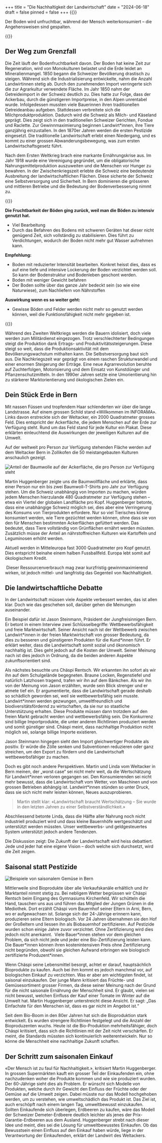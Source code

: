 +++
title = "Die Nachhaltigkeit der Landwirtschaft"
date = "2024-06-18"
draft = false
pinned = false
+++
{{<lead>}}

Der Boden wird unfruchtbar, während der Mensch weiterkonsumiert – die Angehensweisen sind gespalten.  

{{</lead>}}

## Der Weg zum Grenzfall 

Die Zeit läuft der Bodenfruchtbarkeit davon. Der Boden hat keine Zeit zur Regeneration, wird von Monokulturen belastet und die Erde leidet an Mineralienmangel. 1850 begann die Schweizer Bevölkerung drastisch zu steigen. Während sich die Industrialisierung entwickelte, nahm die Anzahl Landwirtinnen stetig ab. Durch den zunehmenden Import verringerte sich die zur Agrarkultur verwendete Fläche. Im Jahr 1850 nahm der Getreideimport in der Schweiz deutlich zu. Dies hatte zur Folge, dass der Ackerbau, durch die günstigeren Importpreise, in den Alpen unrentabel wurde. Infolgedessen mussten viele Bauerinnen ihren traditionellen Getreideanbau aufgeben. Stattdessen verbreitete sich die Milchproduktproduktion. Dadurch wird die Schweiz als Milch- und Käseland geprägt. Dies zeigt sich in den traditionellen Schweizer Gerichten, Fondue und Raclette. Zur Gewinnmaximierung beginnen Landwirt*innen, ihre Tiere ganzjährig einzustallen. In den 1870er Jahren werden die ersten Pestizide eingesetzt. Die traditionelle Landwirtschaft erlebt einen Niedergang, und es kommt zu einer grossen Abwanderungsbewegung, was zum ersten Landwirtschaftsgesetz führt. 

Nach dem Ersten Weltkrieg brach eine markante Ernährungskrise aus. Im Jahr 1918 wurde eine Vereinigung gegründet, um die obligatorische Nahrungsmittelproduktion auszuweiten und die Menschen vor Hunger zu bewahren. In der Zwischenkriegszeit erlebte die Schweiz eine bedeutende Ausbreitung der landwirtschaftlichen Flächen. Diese sicherte der Schweiz eine Selbstversorgung und Sicherheit. In Bern dominieren die grösseren und mittleren Betriebe und die Bedeutung der Bodenverbesserung nimmt zu. 

{{<box>}}

**Die Fruchtbarkeit der Böden ging zurück, weil man die Böden zu intensiv genutzt hat.** 

* Viel Bearbeitung 
* Durch das Befahren des Bodens mit schweren Geräten hat dieser nicht genügend Zeit, sich vollständig zu stabilisieren. Dies führt zu Verdichtungen, wodurch der Boden nicht mehr gut Wasser aufnehmen kann.

**Empfehlung:** 

* Boden mit reduzierter Intensität bearbeiten. Konkret heisst dies, dass es auf eine tiefe und intensive Lockerung der Boden verzichtet werden soll. So kann der Bodenstruktur und Bodenleben geschont werden.
* Boden mit weniger Gewicht befahren 
* Der Boden sollte über das ganze Jahr bedeckt sein (so wie eine Naturwiese), zum Nachliefern von Nährstoffen 

**Auswirkung wenn es so weiter geht:** 

* Gewisse Böden und Felder werden nicht mehr so genutzt werden können, weil die Funktionsfähigkeit nicht mehr gegeben ist.

{{</box>}}

Während des Zweiten Weltkriegs werden die Bauern idolisiert, doch viele werden zum Militärdienst eingezogen. Trotz verschlechterter Bedingungen steigt die Produktion dank Ertrags- und Produktivitätssteigerungen. Diese steigt so weit, dass die Produktionsaktivität mit dem Bevölkerungswachstum mithalten kann. Die Selbstversorgung baut sich aus. Die Nachkriegszeit war geprägt von einem raschen Strukturwandel und einer enormen Steigerung der Erträge. Eine neue Agrarrevolution beruhte auf Zuchterfolgen, Motorisierung und dem Einsatz von Kunstdünger und Pflanzenschutzmitteln. In den 1990er Jahren setzte eine Umorientierung hin zu stärkerer Marktorientierung und ökologischen Zielen ein. 

## Dein Stück Erde in Bern 

Mit nassen Füssen und tropfendem Haar schlenderten wir über die lange Landstrasse. Auf einem grossen Schild stand «Willkommen im INFORAMA». Links davon erstreckte sich der Weltacker, ein 2000 Quadratmeter grosses Feld. Dies entspricht der Ackerfläche, die jedem Menschen auf der Erde zur Verfügung steht. Rund um das Feld stand für jede Kultur ein Plakat. Diese erklärten einleuchtend die Auswirkungen der jeweiligen Kulturen auf die Umwelt. 

Auf der weltweit pro Person zur Verfügung stehenden Fläche werden auf dem Weltacker Bern in Zollikofen die 50 meistangebauten Kulturen anschaulich gezeigt. 

![](reportage-7.jpg "Anteil der Baumwolle auf der Ackerfläche, die pro Person zur Verfügung steht")

Martin Huggenberger zeigte uns die Baumwollfläche und erklärte, dass einer Person nur ein bis zwei Baumwoll-T-Shirts pro Jahr zur Verfügung stehen. Um die Schweiz unabhängig von Importen zu machen, würden jedem Menschen hierzulande 480 Quadratmeter zur Verfügung stehen – etwa ein Viertel der globalen Landfläche pro Kopf. Huggenberger betonte, dass eine unabhängige Schweiz möglich sei, dies aber eine Verringerung des Konsums von Tierprodukten erfordere. Nur so viel Tierisches könne konsumiert werden, wie Tiere gezüchtet werden können, ohne dass sie von den für Menschen bestimmten Ackerflächen gefüttert werden. Das bedeutet, dass Tiere vollständig von Grünflächen ernährt werden müssten. Zusätzlich müsse der Anteil an nährstoffreichen Kulturen wie Kartoffeln und Leguminosen erhöht werden. 

Aktuell werden in Mitteleuropa fast 3000 Quadratmeter pro Kopf genutzt. Dies entspricht beinahe einem halben Fussballfeld. Europa lebt somit auf ökologischem Kredit. 

 Dieser Ressourcenverbrauch mag zwar kurzfristig gewinnmaximierend wirken, ist jedoch mittel- und langfristig das Gegenteil von Nachhaltigkeit. 

## Die landwirtschaftliche Debatte 

In der Landwirtschaft müssen viele Aspekte verbessert werden, das ist allen klar. Doch wie das geschehen soll, darüber gehen die Meinungen auseinander. 

Ein Beispiel dafür ist Jason Steinmann, Präsident der Jungfreisinnigen Bern. Er betont in einem Interview zwei Schlüsselbegriffe: Wettbewerbsfähigkeit und freie Marktwirtschaft. Seiner Ansicht nach ist der Wettbewerb zwischen Landwirt\*innen in der freien Marktwirtschaft von grosser Bedeutung, da dies zu besseren und günstigeren Produkten für die Kund\*innen führt. Er erklärt weiter, dass die Landwirtschaft somit sozial und ökonomisch nachhaltig ist. Dies geht jedoch auf die Kosten der Umwelt. Seiner Meinung nach ist dies jedoch in Ordnung, da die beiden anderen Aspekte zukunftsorientiert sind. 

Als nächstes besuchte uns Chäspi Rentsch. Wir erkannten ihn sofort als wir ihn auf dem Schulgelände begegneten. Braune Locken, Regenstiefel und natürlich Latzhosen tragend, trafen wir ihn auf dem Bänkchen. Als wir ihn von der Meinung von Jason erzählten, wurde sein Blick strenger und er atmete tief ein. Er argumentierte, dass die Landwirtschaft gerade deshalb so schädlich geworden sei, weil sie wettbewerbsfähig sein musste. Landwirt*innen werden gezwungen, umweltfreundlich und biodiversitätsfördernd zu wirtschaften, da sie nur so staatliche Unterstützung erhalten. Diese Produkte müssen dann trotzdem auf den freien Markt gebracht werden und wettbewerbsfähig sein. Die Konkurrenz sind billige Importprodukte, die unter anderen Richtlinien produziert werden und somit günstiger sind. Chäspi meint, dass nachhaltige Produktion nicht möglich sei, solange billige Importe existieren. 

Jason Steinmann hingegen sieht den Import gleichwertiger Produkte als positiv. Er würde die Zölle senken und Subventionen reduzieren oder ganz streichen, um den Export zu fördern und die Landwirtschaft wettbewerbsfähiger zu machen. 

Doch es gibt noch andere Perspektiven. Martin und Linda vom Weltacker in Bern meinen, der „worst case“ sei nicht mehr weit, da die Wertschätzung für Landwirt\*innen verloren gegangen sei. Den Konsumierenden sei nicht mehr bewusst, dass die Landwirtschaft vom Wetter, von Maschinen und von grossen Betrieben abhängig ist. Landwirt\*innen stünden so unter Druck, dass sie sich nicht mehr leisten können, Neues auszuprobieren. 

> Martin stellt klar: «Landwirtschaft braucht Wertschätzung – Sie wurde in den letzten Jahren zu einer Selbstverständlichkeit.» 

Abschliessend betonte Linda, dass die Hälfte aller Nahrung noch nicht industriell produziert wird und dass kleine Bauernhöfe wertgeschätzt und unterstützt werden müssten. Unser wettbewerbs- und geldgesteuertes System unterstützt jedoch andere Tendenzen. 

Die Diskussion zeigt: Die Zukunft der Landwirtschaft wird heiss debattiert. Jede und jeder hat eine eigene Vision – doch welche sich durchsetzt, wird die Zeit zeigen. 

## Saisonal statt Pestizide 

![](reportage-15.jpg "Beispiele von saisonalem Gemüse in Bern")

Mittlerweile sind Bioprodukte über alle Verkaufskanäle erhältlich und ihr Marktanteil nimmt stetig zu. Bei nebligem Wetter begrüssen wir Chäspi Rentsch beim Eingang des Gymnasiums Kirchenfeld. Wir schütteln die Hand, tauschen uns aus und führen das Mitglied der Jungen Grünen in die Mediothek. Dort erzählt Chäspi vom Bauernhof seiner Eltern in Arni, Bern, wo er aufgewachsen ist. Solange sich der 24-Jährige erinnern kann, produzieren seine Eltern biologisch. Vor 24 Jahren übernahmen sie den Hof der Großeltern und liessen ihn als Biobauernhof zertifizieren. Auf Pestizide wurden schon einige Jahre zuvor verzichtet. Ohne Zertifizierung wird dies jedoch nicht anerkannt.  Viele Bauer\*innen stehen vor dem gleichen Problem, da sich nicht jede und jeder eine Bio-Zertifizierung leisten kann. Die Bauer\*innen können ihren kostenintensiven Preis ohne Zertifizierung nicht begründen, obwohl sie gleichen Aufwand erbringen wie biologisch zertifizierte Produzent*innen. 

Wenn Chäspi seine Lebensmittel besorgt, achtet er darauf, hauptsächlich Bioprodukte zu kaufen. Auch bei ihm kommt es jedoch manchmal vor, auf biologischen Einkauf zu verzichten. Was er aber am wichtigsten findet, ist saisonal einzukaufen. Der junge Mann kritisiert das Früchte- und Gemüsesortiment grosser Firmen, da diese seiner Meinung nach der Grund für die nicht saisonale Ernährung der Menschheit sind. Er glaubt, vielen sei nicht bewusst, welchen Einfluss der Kauf einer Tomate im Winter auf die Umwelt hat. Martin Huggenberger unterstreicht diese Ansicht. Er sagt: „Das Einfachste für den Menschen ist, dass es gar nicht im Angebot ist.“ 

Seit dem Bio-Boom in den 80er Jahren hat sich die Bioproduktion stark entwickelt. Es wurden strengere Richtlinien festgelegt und die Anzahl der Bioproduzenten wuchs. Heute ist die Bio-Produktion mehrheitsfähiger, doch Chäspi kritisiert, dass sich die Richtlinien mit der Zeit nicht verschärfen. Er meint, die Standards müssten sich kontinuierlich weiterentwickeln. Nur so könne die Menschheit eine nachhaltige Zukunft schaffen. 

## Der Schritt zum saisonalen Einkauf 

«Der Mensch ist zu faul für Nachhaltigkeit.», kritisiert Martin Huggenberger. In grossen Supermärkten kauft ein grosser Teil der Einkaufenden ein, ohne nachzudenken woher die Produkte kommen und wie sie produziert wurden. Der 60-Jährige sieht dies als Problem. Er wünscht sich Modelle von Produkten, welche durch ihr Gewicht den Einfluss der Früchte oder der Gemüse auf die Umwelt zeigen. Dabei müsste nur das Modell hochgehoben werden, um zu verstehen, wie umweltschädlich das Produkt ist. Das Ziel ist, auch erschöpft nach einem langen Tag, umweltbewusst einzukaufen. Sollten Einkaufende sich überlegen, Erdbeeren zu kaufen, wäre das Modell der Schweizer Demeter-Erdbeere deutlich leichter als jenes der Prix-Garantie-Erdbeeren aus dem Ausland. Huggenberger strebt nach dieser Idee und meint, dies sei die Lösung für umweltbewusstes Einkaufen. Ob das Bewusstsein einen Einfluss auf den Einkauf haben würde, liege in der Verantwortung der Einkaufenden, erklärt der Landwirt des Weltackers. 

<!--EndFragment-->